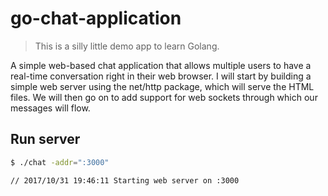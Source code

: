 # go-chat-application

> This is a silly little demo app to learn Golang.

A simple web-based chat application that allows multiple users to have a real-time conversation right in their web browser.
I will start by building a simple web server using the net/http package, which will serve the HTML files. We will then go on to add support for web sockets through which our messages will flow.

## Run server
```bash
$ ./chat -addr=":3000"

// 2017/10/31 19:46:11 Starting web server on :3000

```